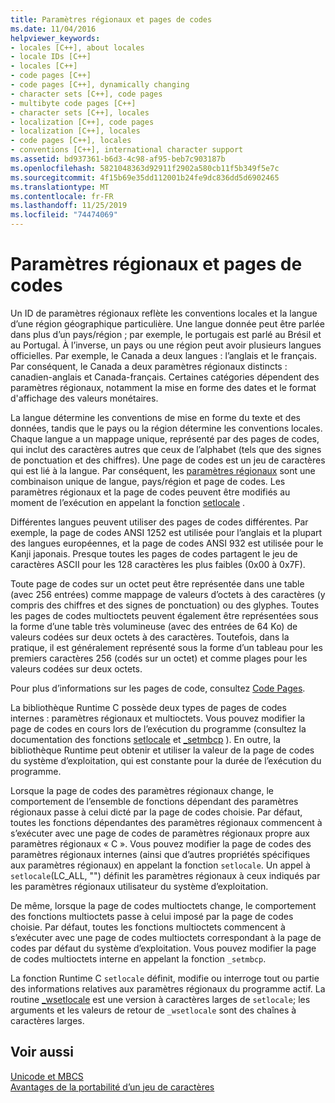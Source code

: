 ```yaml
---
title: Paramètres régionaux et pages de codes
ms.date: 11/04/2016
helpviewer_keywords:
- locales [C++], about locales
- locale IDs [C++]
- locales [C++]
- code pages [C++]
- code pages [C++], dynamically changing
- character sets [C++], code pages
- multibyte code pages [C++]
- character sets [C++], locales
- localization [C++], code pages
- localization [C++], locales
- code pages [C++], locales
- conventions [C++], international character support
ms.assetid: bd937361-b6d3-4c98-af95-beb7c903187b
ms.openlocfilehash: 5821048363d92911f2902a580cb11f5b349f5e7c
ms.sourcegitcommit: 4f15b69e35dd112001b24fe9dc836dd5d6902465
ms.translationtype: MT
ms.contentlocale: fr-FR
ms.lasthandoff: 11/25/2019
ms.locfileid: "74474069"
---
```

# <a name="locales-and-code-pages"></a>Paramètres régionaux et pages de codes

Un ID de paramètres régionaux reflète les conventions locales et la langue d’une région géographique particulière. Une langue donnée peut être parlée dans plus d’un pays/région ; par exemple, le portugais est parlé au Brésil et au Portugal. À l’inverse, un pays ou une région peut avoir plusieurs langues officielles. Par exemple, le Canada a deux langues : l’anglais et le français. Par conséquent, le Canada a deux paramètres régionaux distincts : canadien-anglais et Canada-français. Certaines catégories dépendent des paramètres régionaux, notamment la mise en forme des dates et le format d'affichage des valeurs monétaires.

La langue détermine les conventions de mise en forme du texte et des données, tandis que le pays ou la région détermine les conventions locales. Chaque langue a un mappage unique, représenté par des pages de codes, qui inclut des caractères autres que ceux de l’alphabet (tels que des signes de ponctuation et des chiffres). Une page de codes est un jeu de caractères qui est lié à la langue. Par conséquent, les [paramètres régionaux](../c-runtime-library/locale.md) sont une combinaison unique de langue, pays/région et page de codes. Les paramètres régionaux et la page de codes peuvent être modifiés au moment de l’exécution en appelant la fonction [setlocale](../c-runtime-library/reference/setlocale-wsetlocale.md) .

Différentes langues peuvent utiliser des pages de codes différentes. Par exemple, la page de codes ANSI 1252 est utilisée pour l’anglais et la plupart des langues européennes, et la page de codes ANSI 932 est utilisée pour le Kanji japonais. Presque toutes les pages de codes partagent le jeu de caractères ASCII pour les 128 caractères les plus faibles (0x00 à 0x7F).

Toute page de codes sur un octet peut être représentée dans une table (avec 256 entrées) comme mappage de valeurs d’octets à des caractères (y compris des chiffres et des signes de ponctuation) ou des glyphes. Toutes les pages de codes multioctets peuvent également être représentées sous la forme d’une table très volumineuse (avec des entrées de 64 Ko) de valeurs codées sur deux octets à des caractères. Toutefois, dans la pratique, il est généralement représenté sous la forme d’un tableau pour les premiers caractères 256 (codés sur un octet) et comme plages pour les valeurs codées sur deux octets.

Pour plus d’informations sur les pages de code, consultez [Code Pages](../c-runtime-library/code-pages.md).

La bibliothèque Runtime C possède deux types de pages de codes internes : paramètres régionaux et multioctets. Vous pouvez modifier la page de codes en cours lors de l’exécution du programme (consultez la documentation des fonctions [setlocale](../c-runtime-library/reference/setlocale-wsetlocale.md) et [_setmbcp](../c-runtime-library/reference/setmbcp.md) ). En outre, la bibliothèque Runtime peut obtenir et utiliser la valeur de la page de codes du système d’exploitation, qui est constante pour la durée de l’exécution du programme.

Lorsque la page de codes des paramètres régionaux change, le comportement de l’ensemble de fonctions dépendant des paramètres régionaux passe à celui dicté par la page de codes choisie. Par défaut, toutes les fonctions dépendantes des paramètres régionaux commencent à s’exécuter avec une page de codes de paramètres régionaux propre aux paramètres régionaux « C ». Vous pouvez modifier la page de codes des paramètres régionaux internes (ainsi que d’autres propriétés spécifiques aux paramètres régionaux) en appelant la fonction `setlocale`. Un appel à `setlocale`(LC_ALL, "") définit les paramètres régionaux à ceux indiqués par les paramètres régionaux utilisateur du système d’exploitation.

De même, lorsque la page de codes multioctets change, le comportement des fonctions multioctets passe à celui imposé par la page de codes choisie. Par défaut, toutes les fonctions multioctets commencent à s’exécuter avec une page de codes multioctets correspondant à la page de codes par défaut du système d’exploitation. Vous pouvez modifier la page de codes multioctets interne en appelant la fonction `_setmbcp`.

La fonction Runtime C `setlocale` définit, modifie ou interroge tout ou partie des informations relatives aux paramètres régionaux du programme actif. La routine [_wsetlocale](../c-runtime-library/reference/setlocale-wsetlocale.md) est une version à caractères larges de `setlocale`; les arguments et les valeurs de retour de `_wsetlocale` sont des chaînes à caractères larges.

## <a name="see-also"></a>Voir aussi

[Unicode et MBCS](../text/unicode-and-mbcs.md)<br/>
[Avantages de la portabilité d’un jeu de caractères](../text/benefits-of-character-set-portability.md)
